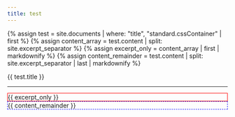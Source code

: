 ```yaml
---
title: test
---
```


{% assign test = site.documents | where: "title", "standard.cssContainer" | first %}
{% assign content_array = test.content | split: site.excerpt_separator %}
{% assign excerpt_only = content_array | first | markdownify %}
{% assign content_remainder = test.content | split: site.excerpt_separator | last | markdownify %}


{{ test.title }}

---

<div style="border: 1px solid red;">
  {{ excerpt_only }}
</div>

<div style="border: 1px dashed blue;">
  {{ content_remainder }}
</div>
